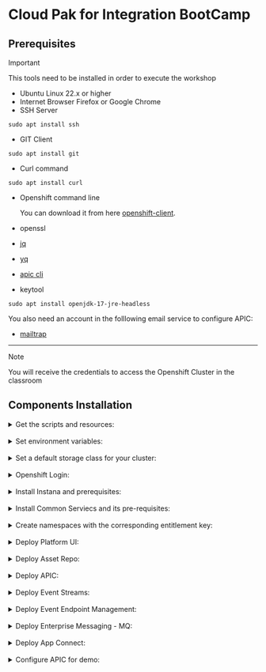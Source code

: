 # Cloud Pak for Integration BootCamp

## Prerequisites
> [!IMPORTANT]
> This tools need to be installed in order to execute the workshop
- Ubuntu Linux 22.x or higher
- Internet Browser Firefox or Google Chrome
- SSH Server
```
sudo apt install ssh
```
- GIT Client
```
sudo apt install git
```
- Curl command
```
sudo apt install curl
```
- Openshift command line

   You can download it from here [openshift-client](https://mirror.openshift.com/pub/openshift-v4/x86_64/clients/ocp/4.14.21/openshift-client-linux-4.14.21.tar.gz).
- openssl
- [jq](https://stedolan.github.io/jq/)
- [yq](https://github.com/mikefarah/yq/releases/download/v4.43.1/yq_linux_amd64)
- [apic cli](https://github.com/fxnaranjo/cp4i-bootcamp/blob/main/apic/toolkit-linux.tgz)
- keytool
```
sudo apt install openjdk-17-jre-headless
```
You also need an account in the folllowing email service to configure APIC:

- [mailtrap](https://mailtrap.io/)

---

> [!NOTE]
> You will receive the credentials to access the Openshift Cluster in the classroom

## Components Installation



<details>
<summary>
Get the scripts and resources:
</summary>

1. Clone the repository:
   ```
   git clone https://github.com/fxnaranjo/cp4i-bootcamp
   ```
</details>
&nbsp; 

<details>
<summary>
Set environment variables:
</summary>

1. Set CP4I version:
   ```
   export CP4I_VER=2023.4
   ```
2. Set the OCP type based on the storage classes in your cluster:
   ```
   export OCP_TYPE=ODF
   ```
3. Configure mail server Credentials
   ```
   export MAILTRAP_USER=<my-mailtrap-user>
   export MAILTRAP_PWD=<my-mailtrap-pwd>
   ```
</details>
&nbsp; 

<details>
<summary>
Set a default storage class for your cluster:
</summary>

1. The OCP cluster was provisioned Tech Zone use the following script to set the proper default storage class:
   ```
   scripts/99-odf-tkz-set-scs.sh
   ```
</details>
&nbsp; 

<details>
<summary>
Openshift Login:
</summary>  

1. Run script:
   ```
   scripts/00b-logging-install.sh
   ```
   Confirm installation completed successfully, you can run the following commands:
   ```
   oc get csv -n openshift-logging
   oc get pods -n openshift-logging
   ```
   You should receive a response like this for each command respectively.
   ```
   NAME                            DISPLAY                            VERSION   REPLACES   PHASE
   cluster-logging.v5.6.1          Red Hat OpenShift Logging          5.6.1                Succeeded
   elasticsearch-operator.v5.6.1   OpenShift Elasticsearch Operator   5.6.1                Succeeded
   ```

   ```
   NAME                                            READY   STATUS      RESTARTS   AGE
   cluster-logging-operator-756b4c48cc-lhkzs       1/1     Running     0          6m41s
   collector-njm62                                 2/2     Running     0          5m36s
   collector-nxpmd                                 2/2     Running     0          5m36s
   collector-xjl96                                 2/2     Running     0          5m36s
   collector-xsv6b                                 2/2     Running     0          5m36s
   collector-z9k9l                                 2/2     Running     0          5m36s
   elasticsearch-cdm-dxgp4gmf-1-577dc997c-sk7kg    2/2     Running     0          5m36s
   elasticsearch-cdm-dxgp4gmf-2-5f5d564466-cgk6x   2/2     Running     0          5m35s
   elasticsearch-cdm-dxgp4gmf-3-8695d6658c-lxblf   2/2     Running     0          5m33s
   elasticsearch-im-app-27947625-m6qd9             0/1     Completed   0          2m58s
   elasticsearch-im-audit-27947625-ht4jj           0/1     Completed   0          2m58s
   elasticsearch-im-infra-27947625-r9j8c           0/1     Completed   0          2m58s
   kibana-746f699cc-72qfk                          2/2     Running     0          5m34s
   ```
</details>
&nbsp; 

<details>
<summary>
Install Instana and prerequisites:
</summary>

1. Deploy prerequisites runnning script:
   ```
   scripts/01a-tracing-install.sh
   ```
   To confirm the installation completed successfully you can run the following commands:
   ```
   oc get csv -n openshift-distributed-tracing
   oc get jaeger -n openshift-distributed-tracing
   ```
   You should receive a response like this for each command respectively.
   ```
   NAME                               DISPLAY                                                 VERSION    REPLACES                           PHASE
   elasticsearch-operator.v5.6.1      OpenShift Elasticsearch Operator                        5.6.1                                         Succeeded
   jaeger-operator.v1.39.0-3          Red Hat OpenShift distributed tracing platform          1.39.0-3   jaeger-operator.v1.34.1-5          Succeeded
   opentelemetry-operator.v0.63.1-4   Red Hat OpenShift distributed tracing data collection   0.63.1-4   opentelemetry-operator.v0.60.0-2   Succeeded
   ```

   ```
   NAME                         STATUS    VERSION   STRATEGY   STORAGE   AGE
   jaeger-all-in-one-inmemory   Running   1.39.0    allinone   memory    18m
   ```
2. Set environment variables:
   ```
   export ZONE_NAME=BOOTCAMP-ZONE
   export CLUSTER_NAME=<my-cluster-name>
   export INSTANA_APP_KEY=ORiJrirMTj6PiA67APP16g
   export INSTANA_SVC_ENDPOINT=ingress-coral-saas.instana.io
   export INSTANA_SVC_PORT=443
   ```
3. Install Instana running script:
   ```
   scripts/01b-instana-install.sh
   ```
   To confirm the installation completed successfully you can run the following commands:
   ```
   oc get csv -n instana-agent
   oc get pods -n instana-agent
   ```
   You should receive a response like this for each command respectively.
   ```
   NAME                               DISPLAY                                                 VERSION    REPLACES                           PHASE
   cert-manager.v1.11.0               cert-manager                                            1.11.0     cert-manager.v1.10.2               Succeeded
   elasticsearch-operator.v5.6.2      OpenShift Elasticsearch Operator                        5.6.2      elasticsearch-operator.v5.6.1      Succeeded
   instana-agent-operator.v2.0.9      Instana Agent Operator                                  2.0.9      instana-agent-operator.v2.0.8      Succeeded
   jaeger-operator.v1.39.0-3          Red Hat OpenShift distributed tracing platform          1.39.0-3   jaeger-operator.v1.34.1-5          Succeeded
   opentelemetry-operator.v0.63.1-4   Red Hat OpenShift distributed tracing data collection   0.63.1-4   opentelemetry-operator.v0.60.0-2   Succeeded
   ```

   ```
   NAME                  READY   STATUS    RESTARTS   AGE
   instana-agent-75dkm   1/1     Running   0          5m6s 
   instana-agent-8gr46   1/1     Running   0          5m6s
   instana-agent-xpj95   1/1     Running   0          5m6s
   instana-agent-xxncc   1/1     Running   0          5m6s
   instana-agent-zvflw   1/1     Running   0          5m6s
   ```
4. Set environment variable:
   ```
   export CP4I_TRACING=YES
   ```

</details>
&nbsp;

<details>
<summary>
Install Common Serviecs and its pre-requisites:
</summary>   

1. Install Cert Manager Operator:
   ```
   oc create -f resources/00-cert-manager-namespace.yaml
   oc create -f resources/00-cert-manager-operatorgroup.yaml
   oc create -f resources/00-cert-manager-subscription.yaml
   ```
   Confirm the subscription has been completed successfully before moving to the next step running the following command:
   ```
   oc get pods -n cert-manager-operator
   ```
   You should get a response like this:
   ```
   NAME                                                        READY   STATUS    RESTARTS   AGE
   cert-manager-operator-controller-manager-7f779b98b4-2f64r   2/2     Running   0          13h
   ```
2. Install Postgress SQL Catalog Source:
   ```
   oc create -f catalog-sources/${CP4I_VER}/01-postgress-sql-catalog-source-4.18.0.yaml
   ```
   Confirm the catalog source has been deployed successfully before moving to the next step running the following command:
   ```
   oc get pods -n openshift-marketplace | grep postgresql
   ```
   You should get a response like this:
   ```
   cloud-native-postgresql-catalog-jsmbk                             1/1     Running     0             14h
   ```
3. Install Common Services Catalog Source:
   ```
   oc create -f catalog-sources/${CP4I_VER}/02-common-services-catalog-source-4.4.0.yaml
   ```
   Confirm the catalog source has been deployed successfully before moving to the next step running the following command:
   ```
   oc get pods -n openshift-marketplace | grep opencloud
   ```
   You should get a response like this:
   ```
   opencloud-operators-fhbfd                                         1/1     Running     0             14h
   ```
4. Create the Common Services namespace:
   ```
   oc create namespace ibm-common-services
   ```
5. Install Common Services Operator:
   ```
   oc create -f subscriptions/${CP4I_VER}/00-common-service-subscription.yaml
   ```
   Confirm the operator has been deployed successfully before moving to the next step running the following command:
   ```
   oc get pods -n openshift-operators | grep ibm-common-service
   ```
   You should get a response like this:
   ```
   ibm-common-service-operator-8c9b944f4-nkkgb                       1/1     Running     0          14h
   ```
</details>
&nbsp; 

<details>
<summary>
Create namespaces with the corresponding entitlement key:
</summary>

1. Set your entitlement key:
   ```
   export ENT_KEY=<my-key>
   ```
2. Create namespaces:
   ```
   scripts/02a-cp4i-ns-key-config.sh
   ```
</details>
&nbsp; 

<details>
<summary>
Deploy Platform UI:
</summary>

1. Install Platform UI Catalog Source:
   ```
   oc create -f catalog-sources/${CP4I_VER}/03-platform-navigator-catalog-source-7.2.2.yaml
   ```
   Confirm the catalog source has been deployed successfully before moving to the next step running the following command: 
   ```
   oc get pods -n openshift-marketplace | grep ibm-integration-platform-navigator
   ```
   You should get a response like this:
   ```
   ibm-integration-platform-navigator-catalog-xsm4w                  1/1     Running     0             14h
   ```
2. Install Platform UI Operator:
   ```
   oc create -f subscriptions/${CP4I_VER}/01-platform-navigator-subscription.yaml
   ```
   Confirm the operator has been deployed successfully before moving to the next step running the following command:
   ```
   oc get pods -n openshift-operators | grep ibm-integration-platform-navigator
   ```
   You should get a response like this:
   ```
   ibm-integration-platform-navigator-operator-6489bb9b7-tcnz8       1/1     Running     0          14h
   ```
3. Deploy a Platform UI instance (this may take 15 minutes):
   ```
   oc create -f instances/${CP4I_VER}/common/01-platform-navigator-instance.yaml
   ```
   Confirm the instance has been deployed successfully before moving to the next step running the following command:
   ```
   oc get platformnavigator -n tools
   ```
   You should get a response like this:
   ```
   NAME             REPLICAS   VERSION      STATUS   READY   LASTUPDATE   AGE   MESSAGE
   cp4i-navigator   1          2023.4.1-0   Ready    True    13h          14h   Platform UI has been provisioned.
   ```
4. Once the Platform UI instance is up and running get the access info:
   ```
   scripts/03b-cp4i-access-info.sh
   ```
   Note the password is temporary and you will be required to change it the first time you log into Platform UI.
</details>
&nbsp; 

<details>
<summary>
Deploy Asset Repo: 
</summary>

1. Install Asset Repo Catalog Source:
   ```
   oc create -f catalog-sources/${CP4I_VER}/04-asset-repo-catalog-source-1.6.2.yaml
   ```
   Confirm the catalog source has been deployed successfully before moving to the next step running the following command: 
   ```
   oc get pods -n openshift-marketplace | grep ibm-integration-asset-repository
   ```
   You should get a response like this:
   ```
   ibm-integration-asset-repository-catalog-7cm4f                    1/1     Running     0             14h
   ```
2. Install Asset Repo Operator:
   ```
   oc create -f subscriptions/${CP4I_VER}/02-asset-repo-subscription.yaml
   ```
   Confirm the operator has been deployed successfully before moving to the next step running the following command:
   ```
   oc get pods -n openshift-operators | grep ibm-integration-asset-repository
   ```
   You should get a response like this:
   ```
   ibm-integration-asset-repository-operator-7d7785d9b5-thcgd        1/1     Running     0          14h
   ```
3. Deploy an Asset Repo instance (this may take 5 minutes):
   ```
   oc create -f instances/${CP4I_VER}/${OCP_TYPE}/02-asset-repo-ai-instance.yaml
   ```
   Confirm the instance has been deployed successfully before moving to the next step running the following command:
   ```
   oc get assetrepository -n tools
   ```
   You should get a response like this:
   ```
   NAME            PHASE   VERSION      AGE
   asset-repo-ai   Ready   2023.4.1-0   14h
   ```
</details>
&nbsp;

<details>
<summary>
Deploy APIC: 
</summary>

1. Install DataPower Catalog Source:
   ```
   oc create -f catalog-sources/${CP4I_VER}/05-datapower-catalog-source-1.9.1.yaml
   ```
   Confirm the catalog source has been deployed successfully before moving to the next step running the following command: 
   ```
   oc get pods -n openshift-marketplace | grep ibm-datapower
   ```
   You should get a response like this:
   ```
   ibm-datapower-operator-catalog-8kmfg                              1/1     Running     0             14h
   ```
2. Install APIC Catalog Source:
   ```
   oc create -f catalog-sources/${CP4I_VER}/07-api-connect-catalog-source-5.1.0.yaml
   ```
   Confirm the catalog source has been deployed successfully before moving to the next step running the following command: 
   ```
   oc get pods -n openshift-marketplace | grep ibm-apiconnect
   ```
   You should get a response like this:
   ```
   ibm-apiconnect-catalog-8hk4q                                      1/1     Running     0             14h
   ```
3. Install APIC Operator (including DataPower):
   ```
   oc create -f subscriptions/${CP4I_VER}/04-api-connect-subscription.yaml
   ```
   Confirm the operators have been deployed successfully before moving to the next step running the following commands:
   ```
   oc get pods -n openshift-operators | grep datapower
   oc get pods -n openshift-operators | grep ibm-apiconnect
   ```
   You should get responses like these:
   ```
   datapower-operator-55cd67ddd9-m2s89                               1/1     Running     0          14h
   datapower-operator-conversion-webhook-974b5c64d-lql8r             1/1     Running     0          14h
   ```
   ```
   ibm-apiconnect-7fcdd447c7-qh8wh                                   1/1     Running     0          14h
   ```
4. Deploy APIC instance with some extra features enabled (this may take 30 minutes):
   ```
   scripts/07d-apic-inst-deploy-instana.sh
   ```
   Confirm the installation completed successfully after receiving the email before moving to the next step running the following commands:
   ```
   oc get apiconnectcluster -n tools
   ```
   Note this will take almost 30 minutes, so be patient, and at the end you should get a response like this:
   ```
   NAME        READY   STATUS   VERSION    RECONCILED VERSION   MESSAGE                        AGE
   apim-demo   6/6     Ready    10.0.7.0   10.0.7.0-5560        API Connect cluster is ready   14h
   ```
5. Configure APIC integration with Instana:
   ```
   scripts/07e-apic-instana-config.sh
   ```
6. Configure the email server in APIC:
   ```
   scripts/07f-apic-initial-config.sh
   ```
7. Create a Provider Organization for admin user:
   ```
   scripts/07g-apic-new-porg-cs.sh
   ```
</details>
&nbsp;

<details>
<summary>
Deploy Event Streams: 
</summary>

1. Install Event Streams Catalog Source:
   ```
   oc create -f catalog-sources/${CP4I_VER}/08-event-streams-catalog-source-3.3.1.yaml
   ```
   Confirm the catalog source has been deployed successfully before moving to the next step running the following command: 
   ```
   oc get pods -n openshift-marketplace | grep ibm-eventstreams
   ```
   You should get a response like this:
   ```
   ibm-eventstreams-catalog-f9zhs                                    1/1     Running     0             14h
   ```
2. Install Event Streams Operator:
   ```
   oc create -f subscriptions/${CP4I_VER}/05-event-streams-subscription.yaml
   ```
   Confirm the operator has been deployed successfully before moving to the next step running the following command:
   ```
   oc get pods -n openshift-operators | grep eventstreams-cluster
   ```
   You should get a response like this:
   ```
   eventstreams-cluster-operator-fb7796569-nxn8d                     1/1     Running     0          13h
   ```
3. Deploy Event Streams instance (this may take 8 minutes):
   ```
   oc create -f instances/${CP4I_VER}/${OCP_TYPE}/05-event-streams-instance.yaml
   ```
   Confirm the instance has been deployed successfully before moving to the next step running the following command:
   ```
   oc get eventstreams -n tools
   ```
   Note this will take few minutes, so be patient, and at some point you may see some errors, but at the end you should get a response like this:
   ```
   NAME      STATUS
   es-demo   Ready
   ```
4. Create topics and users:
   ```
   oc create -f resources/02a-es-initial-config.yaml
   ```
5. Enable Kafka Connect:
   ```
   scripts/08c-event-streams-kafka-connect-config.sh
   ```
   Confirm the instance has been deployed successfully before moving to the next step running the following command:
   ```
   oc get kafkaconnects -n tools
   ```
   Note this will take few minutes, but at the end you should get a response like this:
   ```
   NAME                  DESIRED REPLICAS   READY
   jgr-connect-cluster   1                  True
   ```
6. Enable Kafka Connector:
   ```
   scripts/08e-event-streams-kafka-connector-datagen-config.sh
   ```
   Confirm the instances has been deployed successfully before moving to the next step running the following command:
   ```
   oc get kafkaconnector -n tools
   ```
   Note this will take few minutes, but at the end you should get a response like this:
   ```
   NAME                 CLUSTER               CONNECTOR CLASS                                                         MAX TASKS   READY
   kafka-datagen        jgr-connect-cluster   com.ibm.eventautomation.demos.loosehangerjeans.DatagenSourceConnector   1           True
   kafka-datagen-avro   jgr-connect-cluster   com.ibm.eventautomation.demos.loosehangerjeans.DatagenSourceConnector   1           True
   ```
</details>
&nbsp;

<details>
<summary>
Deploy Event Endpoint Management: 
</summary>

1. Install EEM Catalog Source:
   ```
   oc create -f catalog-sources/${CP4I_VER}/13-eem-catalog-source-11.1.3.yaml
   ```
   Confirm the catalog source has been deployed successfully before moving to the next step running the following command: 
   ```
   oc get pods -n openshift-marketplace | grep ibm-eventendpointmanagement
   ```
   You should get a response like this:
   ```
   ibm-eventendpointmanagement-catalog-vm7zf                         1/1     Running     0              3d23h
   ```
2. Install EEM Operator:
   ```
   oc create -f subscriptions/${CP4I_VER}/09-eem-subscription.yaml
   ```
   Confirm the operator has been deployed successfully before moving to the next step running the following command:
   ```
   oc get pods -n openshift-operators | grep ibm-eem
   ```
   You should get a response like this:
   ```
   ibm-eem-operator-58b798fb99-lg9sp                                 1/1     Running     0              3d23h
   ```
3. Set passwords via environment variables:
   ```
   export EEM_ADMIN_PWD=admin
   export EEM_USER_PWD=admin
   ```
4. Deploy EEM Manager instance:
   ```
   scripts/19a-eem-manager-inst-deploy.sh
   ```
   Confirm the instance has been deployed successfully before moving to the next step running the following command:
   ```
   oc get eventendpointmanagement -n tools
   ```
   Note this will take few minutes, so be patient, but at the end you should get a response like this:
   ```
   NAME           PHASE     RECONCILED VERSION   UI ENDPOINT                                                                                       GATEWAY ENDPOINT
   eem-mgr-demo   Running   11.1.1               https://eem-mgr-demo-ibm-eem-manager-tools.apps.6597480c8e1478001153ba0d.cloud.techzone.ibm.com   https://eem-mgr-demo-ibm-eem-gateway-tools.apps.6597480c8e1478001153ba0d.cloud.techzone.ibm.com
   ```
5. Deploy EEM Gateway instance:
   ```
   scripts/19b-eem-gateway-inst-deploy.sh
   ```
   Confirm the instance has been deployed successfully before moving to the next step running the following command:
   ```
   oc get eventgateway -n tools
   ```
   Note this will take few minutes, so be patient, but at the end you should get a response like this:
   ```
   NAME          PHASE     RECONCILED VERSION   ENDPOINT
   eem-gw-demo   Running   11.1.1               https://eem-gw-demo-ibm-egw-rt-tools.apps.6597480c8e1478001153ba0d.cloud.techzone.ibm.com
   ```
6. Integrate EEM with APIC instance:
   1. Run script (wait for eem pod to restart):
      ```
      scripts/19c-eem-tls-profiles-apic-config.sh
      ```
   2. Run script:
      ```
      scripts/19d-eem-gateway-apic-config.sh
      ```
   3. Set environment variable:
      ```
      export EEM_APIC_INT=YES
      ```
7. Get token for post deployment configuration:

   Follow instructions listed [here](https://ibm.github.io/event-automation/eem/security/api-tokens/#creating-a-token)

8. Set environment variable for token:
   ```
   export EEM_TOKEN=<my-eem-token>
   ```
9. Populate EEM Catalog:
   ```
   scripts/19e-eem-manager-config.sh
   ```
</details>
&nbsp; 

<details>
<summary>
Deploy Enterprise Messaging - MQ: 
</summary>

1. Install MQ Catalog Source:
   ```
   oc create -f catalog-sources/${CP4I_VER}/09-mq-catalog-source-3.1.0.yaml 
   ```
   Confirm the catalog source has been deployed successfully before moving to the next step running the following command: 
   ```
   oc get pods -n openshift-marketplace | grep ibmmq
   ```
   You should get a response like this:
   ```
   ibmmq-operator-catalogsource-4h9ql                                1/1     Running     0              3d23h
   ```
2. Install MQ Operator:
   ```
   oc create -f subscriptions/${CP4I_VER}/06-mq-subscription.yaml
   ```
   Confirm the operator has been deployed successfully before moving to the next step running the following command:
   ```
   oc get pods -n openshift-operators | grep ibm-mq
   ```
   You should get a response like this:
   ```
   ibm-mq-operator-5965468479-btnkh                                  1/1     Running     0               3d23h
   ```
3. Set MQ namespace environment variable:
   ```
   export MQ_NAMESPACE=cp4i-mq
   ```
4. Create certificates and extra route:
   ```
   scripts/10a-qmgr-pre-config.sh
   ```
5. Create configmap with MQ configuration:
   ```
   oc create -f resources/03c-qmgr-mqsc-config.yaml
   ```
6. Deploy MQ Queue Manager instance:
   ```
   scripts/10b-qmgr-inst-deploy.sh
   ```
   Confirm the instance has been deployed successfully before moving to the next step running the following command:
   ```
   oc get queuemanager -n tools
   ```
   Note this will take few minutes, but at the end you should get a response like this:
   ```
   NAME        PHASE
   qmgr-demo   Running
   ```
7. Deploy Kafka Connect MQ Connectors (optional):
   1. MQ Source Connector:
      ```
      oc create -f resources/02b-es-mq-source.yaml
      ```
   2. MQ Sink Connector:
      ```
      oc create -f resources/02c-es-mq-sink.yaml
      ```
</details>
&nbsp;

<details>
<summary>
Deploy App Connect: 
</summary>

1. Install App Connect Catalog Source:
   ```
   oc create -f catalog-sources/${CP4I_VER}/10-app-connect-catalog-source-11.3.0.yaml 
   ```
   Confirm the catalog source has been deployed successfully before moving to the next step running the following command: 
   ```
   oc get pods -n openshift-marketplace | grep appconnect
   ```
   You should get a response like this:
   ```
   appconnect-operator-catalogsource-qt2p5                           1/1     Running     0              3d23h
   ```
2. Install App Connect Operator:
   ```
   oc create -f subscriptions/${CP4I_VER}/07-app-connect-subscription.yaml
   ```
   Confirm the operator has been deployed successfully before moving to the next step running the following command:
   ```
   oc get pods -n openshift-operators | grep ibm-appconnect
   ```
   You should get a response like this:
   ```
   ibm-appconnect-operator-7d789b5b4c-cr8qw                          1/1     Running     2 (3d4h ago)    3d23h
   ```
3. Deploy Dashboard instance:
   ```
   oc create -f instances/${CP4I_VER}/${OCP_TYPE}/06-ace-dashboard-instance.yaml
   ```
   Confirm the instance has been deployed successfully before moving to the next step running the following command:
   ```
   oc get dashboard -n tools
   ```
   Note this will take few minutes, but at the end you should get a response like this:
   ```
   NAME            RESOLVEDVERSION   REPLICAS   CUSTOMIMAGES   STATUS   URL                                                                                   AGE
   ace-dashboard   12.0.10.0-r3      1          false          Ready    https://ace-dashboard-ui-tools.apps.6597480c8e1478001153ba0d.cloud.techzone.ibm.com   3d23h
   ```
4. Deploy Designer Authoring instance:  
   1. Deploy Designer Authoring instance
   ```
   oc create -f instances/${CP4I_VER}/${OCP_TYPE}/08-ace-designer-local-ai-instance.yaml
   ```
   Confirm the instance has been deployed successfully before moving to the next step running the following command:
   ```
   oc get designerauthoring -n tools
   ```
   Note this will take few minutes, but at the end you should get a response like this:
   ```
   NAME              RESOLVEDVERSION   URL                                                                                     CUSTOMIMAGES   STATUS   AGE
   ace-designer-ai   12.0.10.0-r3      https://ace-designer-ai-ui-tools.apps.6597480c8e1478001153ba0d.cloud.techzone.ibm.com   false          Ready    3d23h
   ```
5. Create Bar Auth Configuration:
   ```
   scripts/11-ace-config-barauth-github.sh
   ```
6. Create Policy Configuration to integrate with MQ:
      ```
      scripts/12a-ace-config-policy-mq.sh
      ```
7. Deploy Integration Runtime instances related to MQ and the API:
      ```
      scripts/12c-ace-is-apis-inst-deploy.sh
      ```
      You can check the status using the following command:
      ```
      oc get integrationruntimes -n tools
      ```
8. Configure Sales Force Connector:
      1. Set Environment Variables:  
         ```
         export SF_USER=fnaranjo@fxn.com
         export SF_PWD=Dr4g0nball1983grSxKlnXWtQpXTISUZbsFsm7
         export SF_CLIENT_ID=3MVG9FMtW0XJDLd0_VsoneRJQoAKAWhBwmWlGyDaNRQ7sGkk3ZIWO6uqHpZ1SX.khFqOx6G3ALcyL.zKi8iz8
         export SF_CLIENT_SECRET=2819D935729B9288EB456CB9CAB088D647353906784E8FFC6E9AD6AF41A14120
         export SF_LOGIN_URL=https://fxncom-dev-ed.my.salesforce.com
         ```
      2. Create Sales Force Account Configuration:
         ```
         scripts/12b-ace-config-accounts-sf.sh
         ```
      3. Set Environment Variable:
         ```
         export SF_CONNECTOR=YES
         ```
9. Deploy Integration Runtime instance related to SF:
      ```
      scripts/12d-ace-is-sf-inst-deploy.sh
      ```
10. Create Configurations related to ES:
      ```
      scripts/15a-ace-config-policy-es-scram.sh
      scripts/15b-ace-config-setdbparms-es-scram.sh
      scripts/15c-ace-config-truststore-es.sh
      ```
11. Deploy Integration Runtime instance related to ES:
      ```
      scripts/15d-ace-is-extra-inst-deploy.sh
      ```
12. Create Configuration for User Defined Policy:
      ```
      scripts/16-ace-config-policy-udp.sh
      ```
13. Create Configurations related to eMail server:
      ```
      scripts/17a-ace-config-policy-email.sh
      scripts/17b-ace-config-setdbparms-email.sh
      ```
14. Deploy Integration Runtime instance related to eMail:
      ```
      scripts/18a-ace-is-kafka-inst-deploy.sh
      ```
</details>
&nbsp; 

<details>
<summary>
Configure APIC for demo: 
</summary>

1. Publish draft assets:
   ```
   scripts/14a-apic-create-apis-draft.sh
   ```
2. Configure Catalogs:
   ```
   scripts/14b-apic-config-catalogs-publish-apis.sh
   ```
3. Set App Developer password:
   ```
   export APPDEV_PWD=F020kw31xx!
   ```
4. Create New Consumer Organization:
   ```
   scripts/14c-apic-new-consumer-org.sh
   ```
5. Create Apps and Subscriptions:
   ```
   scripts/14d-apic-create-apps-subscription.sh
   ```
</details>
&nbsp; 